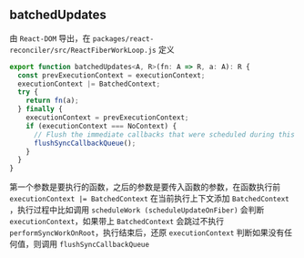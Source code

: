 ## batchedUpdates
由 `React-DOM` 导出，在 `packages/react-reconciler/src/ReactFiberWorkLoop.js` 定义

```js
export function batchedUpdates<A, R>(fn: A => R, a: A): R {
  const prevExecutionContext = executionContext;
  executionContext |= BatchedContext;
  try {
    return fn(a);
  } finally {
    executionContext = prevExecutionContext;
    if (executionContext === NoContext) {
      // Flush the immediate callbacks that were scheduled during this batch
      flushSyncCallbackQueue();
    }
  }
}
```
第一个参数是要执行的函数，之后的参数是要传入函数的参数，在函数执行前 `executionContext |= BatchedContext` 在当前执行上下文添加 `BatchedContext` ，执行过程中比如调用 `scheduleWork (scheduleUpdateOnFiber)` 会判断 `executionContext`，如果带上 `BatchedContext` 会跳过不执行 `performSyncWorkOnRoot`，执行结束后，还原 `executionContext` 判断如果没有任何值，则调用 `flushSyncCallbackQueue`


